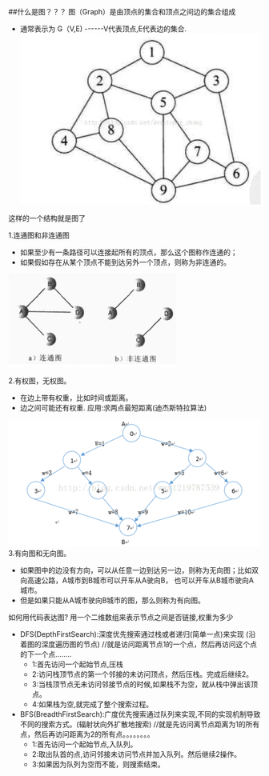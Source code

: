 ##什么是图？？？
图（Graph）是由顶点的集合和顶点之间边的集合组成
* 通常表示为
G（V,E)  ------V代表顶点,E代表边的集合.
![tu](../../resources/tu.jpg "tu")


这样的一个结构就是图了

1.连通图和非连通图
* 如果至少有一条路径可以连接起所有的顶点，那么这个图称作连通的；
* 如果假如存在从某个顶点不能到达另外一个顶点，则称为非连通的。


![tu](../../resources/连通图.png "tu")


2.有权图，无权图。
* 在边上带有权重，比如时间或距离。
* 边之间可能还有权重. 应用:求两点最短距离(迪杰斯特拉算法)

![tu](../../resources/有权图.png "tu")
3.有向图和无向图。
* 如果图中的边没有方向，可以从任意一边到达另一边，则称为无向图；比如双向高速公路，A城市到B城市可以开车从A驶向B，
也可以开车从B城市驶向A城市。
* 但是如果只能从A城市驶向B城市的图，那么则称为有向图。


如何用代码表达图?
用一个二维数组来表示节点之间是否链接,权重为多少


* DFS(DepthFirstSearch):深度优先搜索通过栈或者递归(简单一点)来实现 (沿着图的深度遍历图的节点)
//就是访问距离节点1的一个点，然后再访问这个点的下一个点........
    * 1:首先访问一个起始节点,压栈
    * 2:访问栈顶节点的第一个邻接的未访问顶点，然后压栈。完成后继续2。
    * 3:当栈顶节点无未访问邻接节点的时候,如果栈不为空，就从栈中弹出该顶点。
    * 4:如果栈为空,就完成了整个搜索过程。
* BFS(BreadthFirstSearch):广度优先搜索通过队列来实现,不同的实现机制导致不同的搜索方式。(辐射状向外扩散地搜索)
//就是先访问离节点距离为1的所有点，然后再访问距离为2的所有点。。。。。。。。
    * 1:首先访问一个起始节点,入队列。
    * 2:取出队首的点,访问邻接未访问节点并加入队列。然后继续2操作。
    * 3:如果因为队列为空而不能，则搜索结束。